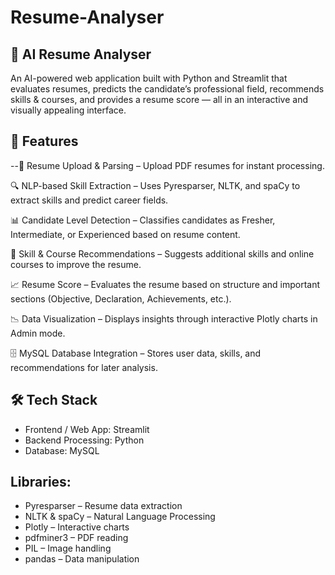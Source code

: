 # Resume-Analyser

## 🧠 AI Resume Analyser

An AI-powered web application built with Python and Streamlit that evaluates resumes, predicts the candidate’s professional field, recommends skills & courses, and provides a resume score — all in an interactive and visually appealing interface.

## 🚀 Features

--📄 Resume Upload & Parsing – Upload PDF resumes for instant processing.

🔍 NLP-based Skill Extraction – Uses Pyresparser, NLTK, and spaCy to extract skills and predict career fields.

📊 Candidate Level Detection – Classifies candidates as Fresher, Intermediate, or Experienced based on resume content.

🎯 Skill & Course Recommendations – Suggests additional skills and online courses to improve the resume.

📈 Resume Score – Evaluates the resume based on structure and important sections (Objective, Declaration, Achievements, etc.).

📉 Data Visualization – Displays insights through interactive Plotly charts in Admin mode.

🗄 MySQL Database Integration – Stores user data, skills, and recommendations for later analysis.

## 🛠 Tech Stack

- Frontend / Web App: Streamlit
- Backend Processing: Python
- Database: MySQL

## Libraries:

- Pyresparser – Resume data extraction
- NLTK & spaCy – Natural Language Processing
- Plotly – Interactive charts
- pdfminer3 – PDF reading
- PIL – Image handling
- pandas – Data manipulation
